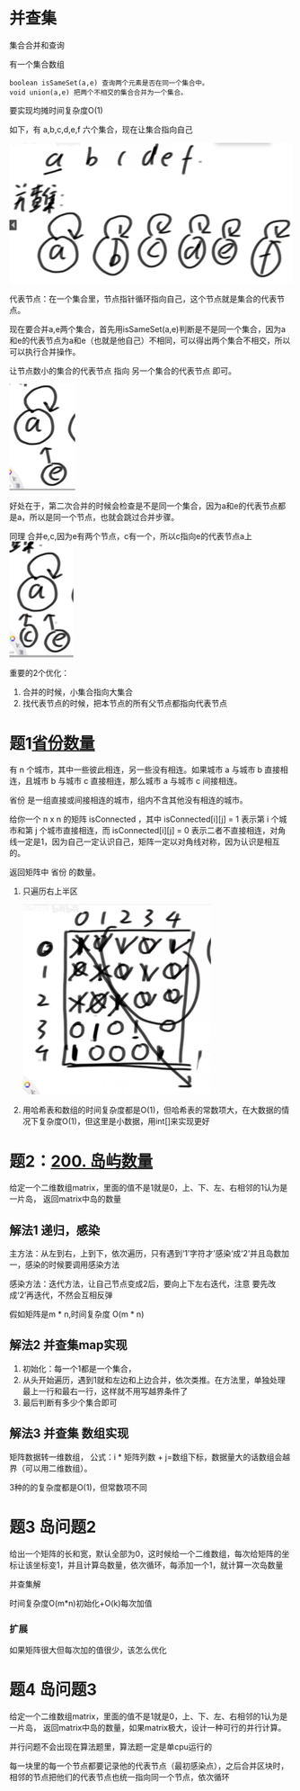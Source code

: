 # 并查集

集合合并和查询

有一个集合数组

```
boolean isSameSet(a,e) 查询两个元素是否在同一个集合中。
void union(a,e) 把两个不相交的集合合并为一个集合。
```

要实现均摊时间复杂度O(1)

如下，有 a,b,c,d,e,f 六个集合，现在让集合指向自己

![image-20221102204420390](13并查集.assets/image-20221102204420390.png)

代表节点：在一个集合里，节点指针循环指向自己，这个节点就是集合的代表节点。

现在要合并a,e两个集合，首先用isSameSet(a,e)判断是不是同一个集合，因为a和e的代表节点为a和e（也就是他自己）不相同，可以得出两个集合不相交，所以可以执行合并操作。

让节点数小的集合的代表节点 指向 另一个集合的代表节点 即可。

<img src="13并查集.assets/image-20221102205206448.png" alt="image-20221102205206448" style="zoom:25%;" />

好处在于，第二次合并的时候会检查是不是同一个集合，因为a和e的代表节点都是a，所以是同一个节点，也就会跳过合并步骤。

同理 合并e,c,因为e有两个节点，c有一个，所以c指向e的代表节点a上 <img src="13并查集.assets/image-20221102210139716.png" alt="image-20221102210139716" style="zoom:25%;" />

重要的2个优化：

1. 合并的时候，小集合指向大集合
2. 找代表节点的时候，把本节点的所有父节点都指向代表节点



# 题1[省份数量](https://leetcode.cn/problems/number-of-provinces/)

有 n 个城市，其中一些彼此相连，另一些没有相连。如果城市 a 与城市 b 直接相连，且城市 b 与城市 c 直接相连，那么城市 a 与城市 c 间接相连。

省份 是一组直接或间接相连的城市，组内不含其他没有相连的城市。

给你一个 n x n 的矩阵 isConnected ，其中 isConnected[i][j] = 1 表示第 i 个城市和第 j 个城市直接相连，而 isConnected[i][j] = 0 表示二者不直接相连，对角线一定是1，因为自己一定认识自己，矩阵一定以对角线对称，因为认识是相互的。

返回矩阵中 省份 的数量。



1. 只遍历右上半区

   <img src="13并查集.assets/image-20221102215625440.png" alt="image-20221102215625440" style="zoom:33%;" />

2. 用哈希表和数组的时间复杂度都是O(1)，但哈希表的常数项大，在大数据的情况下复杂度O(1)，但这里是小数据，用int[]来实现更好



# 题2：[200. 岛屿数量](https://leetcode.cn/problems/number-of-islands/)

给定一个二维数组matrix，里面的值不是1就是0，上、下、左、右相邻的1认为是一片岛，
返回matrix中岛的数量

## 解法1 递归，感染

主方法：从左到右，上到下，依次遍历，只有遇到‘1’字符才’感染‘成‘2‘并且岛数加一，感染的时候要调用感染方法

感染方法：迭代方法，让自己节点变成2后，要向上下左右迭代，注意 要先改成‘2’再迭代，不然会互相反弹

假如矩阵是m * n,时间复杂度 O(m * n)



## 解法2 并查集map实现

1. 初始化：每一个1都是一个集合，
2. 从头开始遍历，遇到1就和左边和上边合并，依次类推。在方法里，单独处理最上一行和最右一行，这样就不用写越界条件了
3. 最后判断有多少个集合即可



## 解法3  并查集 数组实现

矩阵数据转一维数组， 公式：i * 矩阵列数 + j=数组下标，数据量大的话数组会越界（可以用二维数组）。

3种的的复杂度都是O(1)，但常数项不同

# 题3 岛问题2

给出一个矩阵的长和宽，默认全部为0，这时候给一个二维数组，每次给矩阵的坐标让该坐标变1，并且计算岛数量，依次循环，每添加一个1，就计算一次岛数量



并查集解

时间复杂度O(m*n)初始化+O(k)每次加值

### 扩展

如果矩阵很大但每次加的值很少，该怎么优化



# 题4 岛问题3

给定一个二维数组matrix，里面的值不是1就是0，上、下、左、右相邻的1认为是一片岛，
返回matrix中岛的数量，如果matrix极大，设计一种可行的并行计算。

并行问题不会出现在算法题里，算法题一定是单cpu运行的

每一块里的每一个节点都要记录他的代表节点（最初感染点），之后合并区块时，相邻的节点把他们的代表节点也统一指向同一个节点，依次循环

